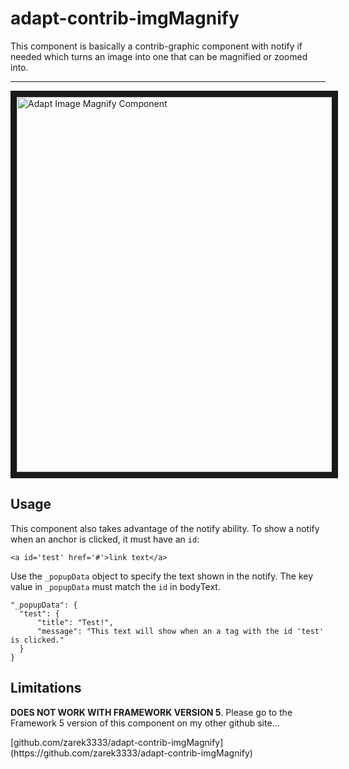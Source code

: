 # adapt-contrib-imgMagnify

This component is basically a contrib-graphic component with notify if needed which turns an image into one that can be magnified or zoomed into.

---

<img src="https://raw.githubusercontent.com/mike-st/adapt-contrib-imgMagnify/master/img-magnify.jpg" alt="Adapt Image Magnify Component" width="800" height="600" border="10" />

## Usage

This component also takes advantage of the notify ability. To show a notify when an anchor is clicked, it must have an `id`:
```
<a id='test' href='#'>link text</a>
```

Use the `_popupData` object to specify the text shown in the notify. The key value in `_popupData` must match the `id` in bodyText.
```
"_popupData": {
  "test": {
      "title": "Test!",
      "message": "This text will show when an a tag with the id 'test' is clicked."
  }
}
```

## Limitations
 
<p><strong>DOES NOT WORK WITH FRAMEWORK VERSION 5</strong>. Please go to the Framework 5 version of this component on my other github site...</p>
[github.com/zarek3333/adapt-contrib-imgMagnify](https://github.com/zarek3333/adapt-contrib-imgMagnify)

